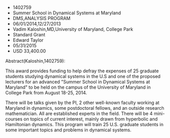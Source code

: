 
* 1402759
* Summer School in Dynamical Systems at Maryland
* DMS,ANALYSIS PROGRAM
* 06/01/2014,12/27/2013
* Vadim Kaloshin,MD,University of Maryland, College Park
* Standard Grant
* Edward Taylor
* 05/31/2015
* USD 33,400.00

Abstract(Kaloshin,1402759):

This award provides funding to help defray the expenses of 25 graduate students
studying dynamical systems in the U.S and one of the proposed lecturers for an
advanced "Summer School in Dynamical Systems at Maryland" to be held on the
campus of the University of Maryland in College Park from August 18-25, 2014.

There will be talks given by the PI, 2 other well-known faculty working at
Maryland in dynamics, some postdoctoral fellows, and an outside research
mathematician. All are established experts in the field. There will be 4 mini-
courses on topics of current interest, mainly drawn from hyperbolic and
Hamiltonian dynamics. This program will train 25 U.S. graduate students in some
important topics and problems in dynamical systems.
